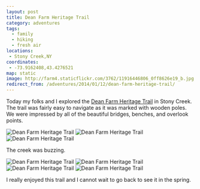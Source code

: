 ```yaml
---
layout: post
title: Dean Farm Heritage Trail
category: adventures
tags:
  - family
  - hiking
  - fresh air
locations:
 - Stony Creek,NY
coordinates:
 - -73.9162408,43.4276521
map: static
image: http://farm4.staticflickr.com/3762/11916446806_0ff8626e19_b.jpg
redirect_from: /adventures/2014/01/12/dean-farm-heritage-trail/
---
```



Today my folks and I explored the <a href="http://www.adirondackjournal.com/news/2013/jul/01/work-continues-dean-farm-trail-stony-creek/" data-proofer-ignore>Dean Farm Heritage Trail</a> in Stony Creek. The trail was fairly easy to navigate as it was marked with wooden poles. We were impressed by all of the beautiful bridges, benches, and overlook points.

<div class="photos">

<img src="http://farm8.staticflickr.com/7340/11915872493_e44175ca9f_b.jpg" alt="Dean Farm Heritage Trail">

<img src="http://farm6.staticflickr.com/5523/11915579385_057e8147c1_b.jpg" class="img-half" alt="Dean Farm Heritage Trail">
<img src="http://farm4.staticflickr.com/3813/11915822963_bcc2881188_b.jpg" class="img-half" alt="Dean Farm Heritage Trail">
</div>

The creek was buzzing.

<div class="photos">

<img src="http://farm8.staticflickr.com/7431/11916026184_e19611d76e_b.jpg" class="img-wide" alt="Dean Farm Heritage Trail">
<img src="http://farm8.staticflickr.com/7325/11916007504_d34680b17a_b.jpg" class="img-tall" alt="Dean Farm Heritage Trail">

<img src="http://farm4.staticflickr.com/3762/11916446806_0ff8626e19_b.jpg" alt="Dean Farm Heritage Trail">

<img src="http://farm3.staticflickr.com/2810/11915531245_fd814914e8_b.jpg" class="pop-out" alt="Dean Farm Heritage Trail">
</div>

I really enjoyed this trail and I cannot wait to go back to see it in the spring.